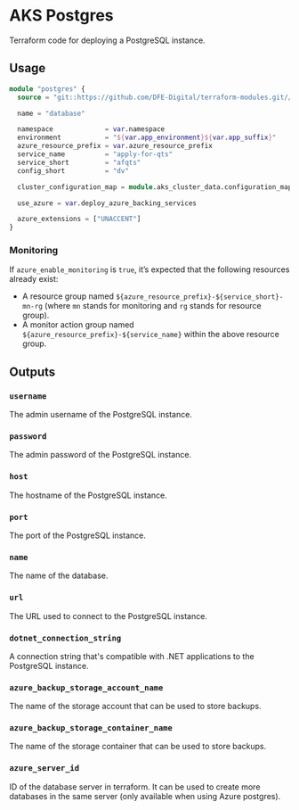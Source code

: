 # AKS Postgres

Terraform code for deploying a PostgreSQL instance.

## Usage

```terraform
module "postgres" {
  source = "git::https://github.com/DFE-Digital/terraform-modules.git//aks/postgres?ref=stable"

  name = "database"

  namespace             = var.namespace
  environment           = "${var.app_environment}${var.app_suffix}"
  azure_resource_prefix = var.azure_resource_prefix
  service_name          = "apply-for-qts"
  service_short         = "afqts"
  config_short          = "dv"

  cluster_configuration_map = module.aks_cluster_data.configuration_map

  use_azure = var.deploy_azure_backing_services

  azure_extensions = ["UNACCENT"]
}
```

### Monitoring

If `azure_enable_monitoring` is `true`, it’s expected that the following resources already exist:

- A resource group named `${azure_resource_prefix}-${service_short}-mn-rg` (where `mn` stands for monitoring and `rg` stands for resource group).
- A monitor action group named `${azure_resource_prefix}-${service_name}` within the above resource group.

## Outputs

### `username`

The admin username of the PostgreSQL instance.

### `password`

The admin password of the PostgreSQL instance.

### `host`

The hostname of the PostgreSQL instance.

### `port`

The port of the PostgreSQL instance.

### `name`

The name of the database.

### `url`

The URL used to connect to the PostgreSQL instance.

### `dotnet_connection_string`

A connection string that's compatible with .NET applications to the PostgreSQL instance.

### `azure_backup_storage_account_name`

The name of the storage account that can be used to store backups.

### `azure_backup_storage_container_name`

The name of the storage container that can be used to store backups.

### `azure_server_id`

ID of the database server in terraform. It can be used to create more databases in the same server (only available when using Azure postgres).
